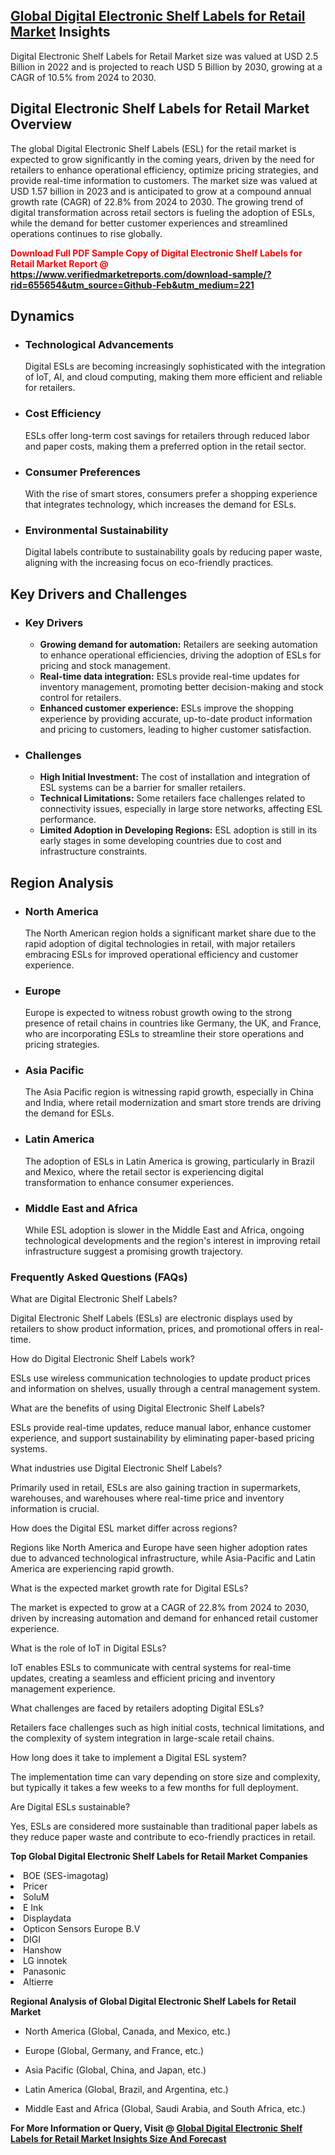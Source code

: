<h2><a href="https://www.verifiedmarketreports.com/download-sample/?rid=655654&amp;utm_source=Github&amp;utm_medium=221" target="_blank">Global Digital Electronic Shelf Labels for Retail Market</a> Insights</h2><p>Digital Electronic Shelf Labels for Retail Market size was valued at USD 2.5 Billion in 2022 and is projected to reach USD 5 Billion by 2030, growing at a CAGR of 10.5% from 2024 to 2030.</p><p> <h2>Digital Electronic Shelf Labels for Retail Market Overview</h2> <p>The global Digital Electronic Shelf Labels (ESL) for the retail market is expected to grow significantly in the coming years, driven by the need for retailers to enhance operational efficiency, optimize pricing strategies, and provide real-time information to customers. The market size was valued at USD 1.57 billion in 2023 and is anticipated to grow at a compound annual growth rate (CAGR) of 22.8% from 2024 to 2030. The growing trend of digital transformation across retail sectors is fueling the adoption of ESLs, while the demand for better customer experiences and streamlined operations continues to rise globally.</p> <p><strong><p><span class=""><span style="color: #ff0000;"><strong>Download Full PDF Sample Copy of Digital Electronic Shelf Labels for Retail Market Report</strong> @ </span><a href="https://www.verifiedmarketreports.com/download-sample/?rid=655654&amp;utm_source=Github-Feb&amp;utm_medium=221" target="_blank">https://www.verifiedmarketreports.com/download-sample/?rid=655654&amp;utm_source=Github-Feb&amp;utm_medium=221</a></span></p></strong></p> <h2>Dynamics</h2> <ul> <li><h3>Technological Advancements</h3> Digital ESLs are becoming increasingly sophisticated with the integration of IoT, AI, and cloud computing, making them more efficient and reliable for retailers.</li> <li><h3>Cost Efficiency</h3> ESLs offer long-term cost savings for retailers through reduced labor and paper costs, making them a preferred option in the retail sector.</li> <li><h3>Consumer Preferences</h3> With the rise of smart stores, consumers prefer a shopping experience that integrates technology, which increases the demand for ESLs.</li> <li><h3>Environmental Sustainability</h3> Digital labels contribute to sustainability goals by reducing paper waste, aligning with the increasing focus on eco-friendly practices.</li> </ul> <h2>Key Drivers and Challenges</h2> <ul> <li><h3>Key Drivers</h3> <ul> <li><strong>Growing demand for automation:</strong> Retailers are seeking automation to enhance operational efficiencies, driving the adoption of ESLs for pricing and stock management.</li> <li><strong>Real-time data integration:</strong> ESLs provide real-time updates for inventory management, promoting better decision-making and stock control for retailers.</li> <li><strong>Enhanced customer experience:</strong> ESLs improve the shopping experience by providing accurate, up-to-date product information and pricing to customers, leading to higher customer satisfaction.</li> </ul> </li> <li><h3>Challenges</h3> <ul> <li><strong>High Initial Investment:</strong> The cost of installation and integration of ESL systems can be a barrier for smaller retailers.</li> <li><strong>Technical Limitations:</strong> Some retailers face challenges related to connectivity issues, especially in large store networks, affecting ESL performance.</li> <li><strong>Limited Adoption in Developing Regions:</strong> ESL adoption is still in its early stages in some developing countries due to cost and infrastructure constraints.</li> </ul> </li> </ul> <h2>Region Analysis</h2> <ul> <li><h3>North America</h3> The North American region holds a significant market share due to the rapid adoption of digital technologies in retail, with major retailers embracing ESLs for improved operational efficiency and customer experience.</li> <li><h3>Europe</h3> Europe is expected to witness robust growth owing to the strong presence of retail chains in countries like Germany, the UK, and France, who are incorporating ESLs to streamline their store operations and pricing strategies.</li> <li><h3>Asia Pacific</h3> The Asia Pacific region is witnessing rapid growth, especially in China and India, where retail modernization and smart store trends are driving the demand for ESLs.</li> <li><h3>Latin America</h3> The adoption of ESLs in Latin America is growing, particularly in Brazil and Mexico, where the retail sector is experiencing digital transformation to enhance consumer experiences.</li> <li><h3>Middle East and Africa</h3> While ESL adoption is slower in the Middle East and Africa, ongoing technological developments and the region's interest in improving retail infrastructure suggest a promising growth trajectory.</li> </ul> <h3>Frequently Asked Questions (FAQs)</h3> <p>What are Digital Electronic Shelf Labels?</p> <p>Digital Electronic Shelf Labels (ESLs) are electronic displays used by retailers to show product information, prices, and promotional offers in real-time.</p> <p>How do Digital Electronic Shelf Labels work?</p> <p>ESLs use wireless communication technologies to update product prices and information on shelves, usually through a central management system.</p> <p>What are the benefits of using Digital Electronic Shelf Labels?</p> <p>ESLs provide real-time updates, reduce manual labor, enhance customer experience, and support sustainability by eliminating paper-based pricing systems.</p> <p>What industries use Digital Electronic Shelf Labels?</p> <p>Primarily used in retail, ESLs are also gaining traction in supermarkets, warehouses, and warehouses where real-time price and inventory information is crucial.</p> <p>How does the Digital ESL market differ across regions?</p> <p>Regions like North America and Europe have seen higher adoption rates due to advanced technological infrastructure, while Asia-Pacific and Latin America are experiencing rapid growth.</p> <p>What is the expected market growth rate for Digital ESLs?</p> <p>The market is expected to grow at a CAGR of 22.8% from 2024 to 2030, driven by increasing automation and demand for enhanced retail customer experience.</p> <p>What is the role of IoT in Digital ESLs?</p> <p>IoT enables ESLs to communicate with central systems for real-time updates, creating a seamless and efficient pricing and inventory management experience.</p> <p>What challenges are faced by retailers adopting Digital ESLs?</p> <p>Retailers face challenges such as high initial costs, technical limitations, and the complexity of system integration in large-scale retail chains.</p> <p>How long does it take to implement a Digital ESL system?</p> <p>The implementation time can vary depending on store size and complexity, but typically it takes a few weeks to a few months for full deployment.</p> <p>Are Digital ESLs sustainable?</p> <p>Yes, ESLs are considered more sustainable than traditional paper labels as they reduce paper waste and contribute to eco-friendly practices in retail.</p> </p><p><strong>Top Global Digital Electronic Shelf Labels for Retail Market Companies</strong></p><div data-test-id=""><p><li>BOE (SES-imagotag)</li><li> Pricer</li><li> SoluM</li><li> E Ink</li><li> Displaydata</li><li> Opticon Sensors Europe B.V</li><li> DIGI</li><li> Hanshow</li><li> LG innotek</li><li> Panasonic</li><li> Altierre</li></p><div><strong>Regional Analysis of&nbsp;Global Digital Electronic Shelf Labels for Retail Market</strong></div><ul><li dir="ltr"><p dir="ltr">North America&nbsp;(Global, Canada, and Mexico, etc.)</p></li><li dir="ltr"><p dir="ltr">Europe (Global, Germany, and France, etc.)</p></li><li dir="ltr"><p dir="ltr">Asia Pacific&nbsp;(Global, China, and Japan, etc.)</p></li><li dir="ltr"><p dir="ltr">Latin America&nbsp;(Global, Brazil, and Argentina, etc.)</p></li><li dir="ltr">Middle East and Africa&nbsp;(Global, Saudi Arabia, and South Africa, etc.)</li></ul><p><strong>For More Information or Query, Visit @&nbsp;</strong><strong><a href="https://www.verifiedmarketreports.com/product/digital-electronic-shelf-labels-for-retail-market/?utm_source=Github&amp;utm_medium=221" target="_blank">Global Digital Electronic Shelf Labels for Retail Market Insights Size And Forecast</a></strong></p></div>
